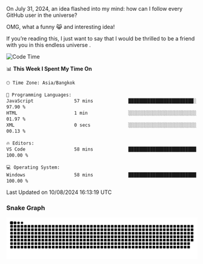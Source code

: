 On July 31, 2024, an idea flashed into my mind: how can I follow every GitHub user in the universe?

OMG, what a funny 😹 and interesting idea!

If you’re reading this, I just want to say that I would be thrilled to be a friend with you in this endless universe . 


<!--START_SECTION:waka-->
![Code Time](http://img.shields.io/badge/Code%20Time-2%20hrs%2014%20mins-blue)

📊 **This Week I Spent My Time On** 

```text
🕑︎ Time Zone: Asia/Bangkok

💬 Programming Languages: 
JavaScript               57 mins             ████████████████████████░   97.90 % 
HTML                     1 min               ░░░░░░░░░░░░░░░░░░░░░░░░░   01.97 % 
XML                      0 secs              ░░░░░░░░░░░░░░░░░░░░░░░░░   00.13 % 

🔥 Editors: 
VS Code                  58 mins             █████████████████████████   100.00 % 

💻 Operating System: 
Windows                  58 mins             █████████████████████████   100.00 % 
```


 Last Updated on 10/08/2024 16:13:19 UTC
<!--END_SECTION:waka-->

### Snake Graph
![snake graph](https://github.com/tqlucitvn/tqlucitvn/blob/snake-graph-output/github-contribution-grid-snake.svg)
